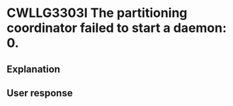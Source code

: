 # CWLLG3303I The partitioning coordinator failed to start a daemon: 0.

## Explanation

## User response